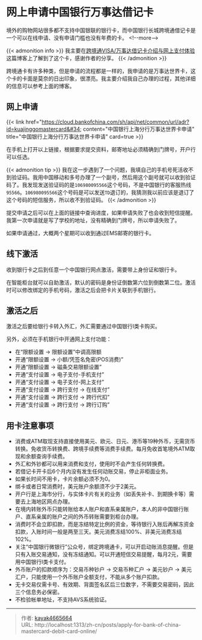 # 网上申请中国银行万事达借记卡

境外的购物网站很多都不支持中国银联的银行卡，而中国银行长城跨境通借记卡是一个可以在线申请、没有申请门槛也没有年费的卡。
&lt;!--more--&gt;

{{&lt; admonition info &gt;}}
我主要在[跨境通VISA/万事达借记卡介绍与网上支付体验](https://poplite.xyz/post/2018/03/05/boc-debit-card-guide-for-online-payment.html#3-%E7%94%B3%E5%8D%A1%E6%8C%87%E5%8D%97)这篇博客上了解到了这个卡，感谢作者的分享。
{{&lt; /admonition &gt;}}

跨境通卡有许多种类，但是申请的流程都是一样的，我申请的是万事达世界卡，这个卡的卡面是莫奈的日出印象，很漂亮。我主要介绍我自己办理的过程，其他详细的信息可以参考上面的博客。

## 网上申请
{{&lt; link href=&#34;https://cloud.bankofchina.com/sh/api/net/common/url/adr?id=kuajinggomastercard&#34; content=&#34;中国银行上海分行万事达世界卡申请&#34; title=&#34;中国银行上海分行万事达世界卡申请&#34; card=true &gt;}}

在手机上打开以上链接，根据要求提交资料，邮寄地址必须精确到门牌号，开户行可以任选。

{{&lt; admonition tip &gt;}}
我在这一步遇到了一个问题，我填自己的手机号死活收不到验证码。我用中国移动和多号办理了一个副号，然后用这个副号就可以收到验证码了。我发现发送验证码的是`106980095566`这个号码，不是中国银行的客服热线`95566`。`106980095566`这个号码是可以发送`TD`退订的，我猜测我以前应该是退订了这个号码的短信服务，所以收不到验证码。
{{&lt; /admonition &gt;}}

提交申请之后可以在上面的链接中查询进度，如果申请失败了也会收到短信提醒。我第一次申请就是写了学校的地址，没有精确到门牌号，所以申请失败了。

如果申请通过，大概两个星期可以收到通过EMS邮寄的银行卡。

## 线下激活

收到银行卡之后到任意一个中国银行网点激活，需要带上身份证和银行卡。

在智能柜台就可以自助激活，默认的密码是身份证倒数第六位到倒数第二位。激活时可以修改绑定的手机号码，激活之后会把卡片关联到手机银行。

## 激活之后

激活之后要给银行卡转入外汇，外汇需要通过中国银行I类卡购买。

另外，必须在手机银行中开通网上支付功能：
- 在“限额设置 -&gt; 限额设置”中调高限额
- 开通“限额设置 -&gt; 小额/凭签名免密(POS消费)”
- 开通“限额设置 -&gt; 磁条交易限额设置”
- 开通“支付设置 -&gt; 电子支付-手机支付”
- 开通“支付设置 -&gt; 电子支付-网上支付”
- 开通“支付设置 -&gt; 跨行支付 -&gt; 在线支付”
- 开通“支付设置 -&gt; 跨行支付 -&gt; 跨行代扣”
- 开通“支付设置 -&gt; 跨行支付 -&gt; 跨行订购”

## 用卡注意事项

- 消费或ATM取现支持直接使用美元、欧元、日元、港币等19种外币，无需货币转换。免收货币转换费、跨境手续费等消费手续费。每月免收首笔境外ATM取现和余额查询手续费。
- 外汇和外钞都可以用来消费和支付，使用时不会产生任何转换费。
- 若借记卡开卡后6个月内没有发生任何动账交易，停止非柜面业务。
- 如果长时间不用卡，卡片余额必须不为0。
- 绑卡或者日常消费时，美元账户余额须不少于2美元。
- 开户行是上海市分行，与实体卡片有关的业务（如丢失补卡、到期换卡等）需要去上海地区网点办理。
- 在境内转账外币只能转账给本人账户和直系亲属账户，本人的非中国银行账户、直系亲属的账户之间的外币转账需要到柜台办理。
- 消费时不会立即扣款，而是冻结特定比例的资金，等待银行入账后再解冻资金扣款，入账时间一般是两至三天。美元消费冻结100%、非美元消费冻结102%。
- 关注“中国银行微银行”公众号，绑定跨境通卡，可以开启动账消息提醒。但是只有入账交易通知，没有冻结通知。可以开通短信交易提醒，每月2元，需要用中国银行I类卡支付。
- 外币账户的扣款顺序为：交易币种钞户 -&gt; 交易币种汇户 -&gt; 美元钞户 -&gt; 美元汇户，只能使用一个外币账户全额支付，不能从多个账户扣款。
- 无卡交易仅需卡号、有效期、背面签名区后三位数字，不需要交易密码，因此三个信息务必保密。
- 不检验帐单地址，不支持AVS系统验证。

---

> 作者: [kayak4665664](https://github.com/kayak4665664)  
> URL: http://localhost:1313/zh-cn/posts/apply-for-bank-of-china-mastercard-debit-card-online/  


